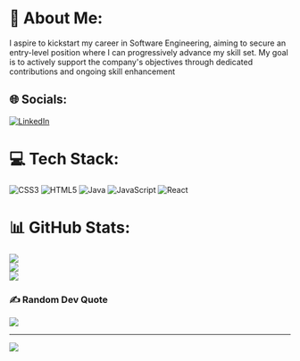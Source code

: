 # 💫 About Me: 
I aspire to kickstart my career in Software Engineering, aiming to secure an entry-level position where I can progressively advance my skill set. My goal is to actively support the company's objectives through dedicated contributions and ongoing skill enhancement


## 🌐 Socials:
[![LinkedIn](https://img.shields.io/badge/LinkedIn-%230077B5.svg?logo=linkedin&logoColor=white)](https://linkedin.com/in/https://www.linkedin.com/in/kishore-kumar06/) 

# 💻 Tech Stack:
![CSS3](https://img.shields.io/badge/css3-%231572B6.svg?style=for-the-badge&logo=css3&logoColor=white) ![HTML5](https://img.shields.io/badge/html5-%23E34F26.svg?style=for-the-badge&logo=html5&logoColor=white) ![Java](https://img.shields.io/badge/java-%23ED8B00.svg?style=for-the-badge&logo=openjdk&logoColor=white) ![JavaScript](https://img.shields.io/badge/javascript-%23323330.svg?style=for-the-badge&logo=javascript&logoColor=%23F7DF1E) ![React](https://img.shields.io/badge/react-%2320232a.svg?style=for-the-badge&logo=react&logoColor=%2361DAFB)
# 📊 GitHub Stats:
![](https://github-readme-stats.vercel.app/api?username=kishoremarappan&theme=dark&hide_border=true&include_all_commits=true&count_private=false)<br/>
![](https://github-readme-streak-stats.herokuapp.com/?user=kishoremarappan&theme=dark&hide_border=true)<br/>
![](https://github-readme-stats.vercel.app/api/top-langs/?username=kishoremarappan&theme=dark&hide_border=true&include_all_commits=true&count_private=false&layout=compact)

### ✍️ Random Dev Quote
![](https://quotes-github-readme.vercel.app/api?type=horizontal&theme=light)

---
[![](https://visitcount.itsvg.in/api?id=kishoremarappan&icon=4&color=1)](https://visitcount.itsvg.in)

<!-- Proudly created with GPRM ( https://gprm.itsvg.in ) -->
